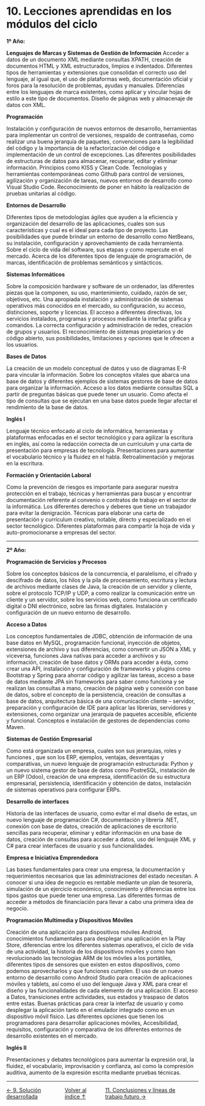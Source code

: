 # 10. Lecciones aprendidas en los módulos del ciclo

**1º Año:**

**Lenguajes de Marcas y Sistemas de Gestión de Información**
Acceder a datos de un documento XML mediante consultas XPATH, creación de documentos HTML y XML estructurados, limpios e indentados. Diferentes tipos de herramientas y extensiones que consolidan el correcto uso del lenguaje, al igual que, el uso de plataformas web, documentación oficial y foros para la resolución de problemas, ayudas y manuales. Diferencias entre los lenguajes de marca existentes, como aplicar y vincular hojas de estilo a este tipo de documentos. Diseño de páginas web y almacenaje de datos con XML.

**Programación**

Instalación y configuración de nuevos entornos de desarrollo, herramientas para implementar un control de versiones, respaldo de contraseñas, como realizar una buena jerarquía de paquetes, convenciones para la legibilidad del código y la importancia de la refactorización del código e implementación de un control de excepciones. Las diferentes posibilidades de estructuras de datos para almacenar, recuperar, editar y eliminar información. Principios como KISS y Clean Code. Tecnologías y herramientas contemporáneas como Github para control de versiones, agilización y organización de tareas, nuevos entornos de desarrollo como Visual Studio Code. Reconocimiento de poner en hábito la realización de pruebas unitarias al código. 

**Entornos de Desarrollo**

Diferentes tipos de metodologías ágiles que ayuden a la eficiencia y organización del desarrollo de las aplicaciones, cuales son sus características y cual es el ideal para cada tipo de proyecto. Las posibilidades que puede brindar un entorno de desarrollo como NetBeans, su instalación, configuración y aprovechamiento de cada herramienta. Sobre el ciclo de vida del software, sus etapas y como repercute en el mercado. Acerca de los diferentes tipos de lenguaje de programación, de marcas, identificación de problemas semánticos y sintácticos.

**Sistemas Informáticos**

Sobre la composición hardware y software de un ordenador, las diferentes piezas que la componen, su uso, mantenimiento, cuidado, razón de ser, objetivos, etc. Una apropiada instalación y administración de sistemas operativos más conocidos en el mercado, su configuración, su acceso, distinciones, soporte y licencias. El acceso a diferentes directivas, los servicios instalados, programas y procesos mediante la interfaz gráfica y comandos. La correcta configuración y administración de redes, creación de grupos y usuarios. El reconocimiento de sistemas propietarios y de código abierto, sus posibilidades, limitaciones y opciones que le ofrecen a los usuarios.

**Bases de Datos**

La creación de un modelo conceptual de datos y uso de diagramas E-R para vincular la información. Sobre los conceptos vitales que abarca una base de datos y diferentes ejemplos de sistemas gestores de base de datos para organizar la información. Acceso a los datos mediante consultas SQL a partir de preguntas básicas que puede tener un usuario. Como afecta el tipo de consultas que se ejecutan en una base datos puede llegar afectar el rendimiento de la base de datos. 

**Inglés I**

Lenguaje técnico enfocado al ciclo de informática, herramientas y plataformas enfocadas en el sector tecnológico y para agilizar la escritura en inglés, así como la redacción correcta de un currículum y una carta de presentación para empresas de tecnología. Presentaciones para aumentar el vocabulario técnico y la fluidez en el habla. Retroalimentación y mejoras en la escritura. 

**Formación y Orientación Laboral**

Como la prevención de riesgos es importante para asegurar nuestra protección en el trabajo, técnicas y herramientas para buscar y encontrar documentación referente al convenio o contratos de trabajo en el sector de la informática. Los diferentes derechos y deberes que tiene un trabajador para evitar la denigración. Técnicas para elaborar una carta de presentación y currículum creativo, notable, directo y especializado en el sector tecnológico. Diferentes plataformas para compartir la hoja de vida y auto-promocionarse a empresas del sector.

---

**2º Año:**

**Programación de Servicios y Procesos**

Sobre los conceptos básicos de la concurrencia, el paralelismo, el cifrado y descifrado de datos, los hilos y la pila de procesamiento, escritura y lectura de archivos mediante clases de Java, la creación de un servidor y cliente, sobre el protocolo TCP/IP y UDP, a como realizar la comunicación entre un cliente y un servidor, sobre los servicios web, como funciona un certificado digital o DNI electrónico, sobre las firmas digitales. Instalación y configuración de un nuevo entorno de desarrollo.

**Acceso a Datos**

Los conceptos fundamentales de JDBC, obtención de información de una base datos en MySQL, programación funcional, inyección de objetos, extensiones de archivo y sus diferencias, como convertir un JSON a XML y viceversa, funciones Java nativas para acceder a archivos y su información, creación de base datos y ORMs para acceder a ésta, como crear una API, instalación y configuración de frameworks y plugins como Bootstrap y Spring para ahorrar código y agilizar las tareas, acceso a base de datos mediante JPA sin frameworks para saber como funciona y se realizan las consultas a mano, creación de página web y conexión con base de datos, sobre el concepto de la persistencia, creación de consultas a base de datos, arquitectura básica de una comunicación cliente – servidor, preparación y configuración de IDE para aplicar las librerías, servidores y extensiones, como organizar una jerarquía de paquetes accesible, eficiente y funcional. Conceptos e instalación de  gestores de dependencias como Maven. 

**Sistemas de Gestión Empresarial**

Como está organizada un empresa, cuales son sus jerarquias, roles y funciones , que son los ERP, ejemplos, ventajas, desventajas y comparativas, un nuevo lenguaje de programación estructurada: Python y un nuevo sistema gestor de base de datos como PostreSQL, instalación de un ERP (Odoo), creación de una empresa, identificación de su estructura empresarial, persistencia, identificación y obtención de datos, instalación de sistemas operativos para configurar ERPs.

**Desarrollo de interfaces**

Historia de las interfaces de usuario, como evitar el mal diseño de estas, un nuevo lenguaje de programación C#, documentación y librería .NET, conexión con base de datos, creación de aplicaciones de escritorio sencillas para recuperar, eliminar y editar información en una base de datos, creación de consultas para acceder a datos, uso del lenguaje XML y C# para crear interfaces de usuario y sus funcionalidades. 

**Empresa e Iniciativa Emprendedora**

Las bases fundamentales para crear una empresa, la documentación y requerimientos necesarios que las administraciones del estado necesitan. A conocer si una idea de negocio es rentable mediante un plan de tesorería, simulación de un ejercicio económico, conocimiento y diferencias entre los tipos gastos que puede tener una empresa. Las diferentes formas de acceder a métodos de financiación para llevar a cabo una primera idea de negocio. 

**Programación Multimedia y Dispositivos Móviles**

Creación de una aplicación para dispositivos móviles Android, conocimientos fundamentales para desplegar una aplicación en la Play Store, diferencias entre los diferentes sistemas operativos, el ciclo de vida de una actividad, la historia de los dispositivos móviles y como han revolucionado las tecnologías ARM de los móviles a los portátiles, diferentes tipos de sensores que existen en estos dispositivos, como podemos aprovecharlos y que funciones cumplen. El uso de un nuevo entorno de desarrollo como Android Studio para creación de aplicaciones móviles y tablets, así como el uso del lenguaje Java y XML para crear el diseño y las funcionalidades de cada elemento de una aplicación. El acceso a Datos, transiciones entre actividades, sus estados y traspaso de datos entre estas. Buenas prácticas para crear la interfaz de usuario y como desplegar la aplicación tanto en el emulador integrado como en un dispositivo móvil físico. Las diferentes opciones que tienen los programadores para desarrollar aplicaciones móviles, Accesibilidad, requisitos, configuración y comparativa de los diferentes entornos de desarrollo existentes en el mercado.

**Inglés II**

Presentaciones y debates tecnológicos para aumentar la expresión oral, la fluidez, el vocabulario, improvisación y confianza, así como la compresión auditiva, aumento de la expresión escrita mediante pruebas técnicas. 

---
<div style="display:flex; justify-content: space-between; align-items: center;">
    <a href="9.solucion.md">← 9. Solución desarrollada</a> &nbsp; &nbsp; &nbsp;
    <a href="indice.md">Volver al índice ↑</a> &nbsp; &nbsp; &nbsp;
    <a href="11.conclusiones.md">11. Conclusiones y líneas de trabajo futuro →</a> &nbsp; &nbsp; &nbsp;
</div>
